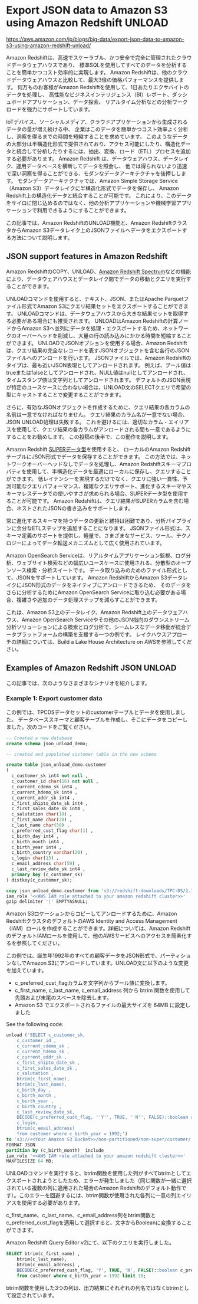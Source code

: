 # Export JSON data to Amazon S3 using Amazon Redshift UNLOAD

https://aws.amazon.com/jp/blogs/big-data/export-json-data-to-amazon-s3-using-amazon-redshift-unload/


Amazon Redshiftは、高速でスケーラブル、かつ安全で完全に管理されたクラウドデータウェアハウスであり、
標準SQLを使用してすべてのデータを分析することを簡単かつコスト効率的に実現します。
Amazon Redshiftは、他のクラウドデータウェアハウスと比較して、最大3倍の価格パフォーマンスを提供します。
何万ものお客様がAmazon Redshiftを使用して、1日あたりエクサバイトのデータを処理し、
高性能なビジネスインテリジェンス（BI）レポート、ダッシュボードアプリケーション、データ探索、
リアルタイム分析などの分析ワークロードを強力にサポートしています。

IoTデバイス、ソーシャルメディア、クラウドアプリケーションから生成されるデータの量が増え続ける中、
企業はこのデータを簡単かつコスト効率よく分析し、洞察を得るまでの時間を短縮することを求めています。
このようなデータの大部分は半構造化形式で提供されており、アクセス可能にしたり、構造化データと統合して分析したりするには、抽出、変換、ロード（ETL）プロセスを追加する必要があります。
Amazon Redshift は、データウェアハウス、データレイク、運用データベースを横断してデータを照会し、
他では得られないより迅速で深い洞察を得ることができる、モダンなデータアーキテクチャを後押しします。
モダンデータアーキテクチャでは、Amazon Simple Storage Service（Amazon S3）データレイクに半構造化形式でデータを保存し、
Amazon Redshift上の構造化データと統合することが可能です。
これにより、このデータをサイロに閉じ込めるのではなく、他の分析アプリケーションや機械学習アプリケーションで利用できるようにすることができます。

この記事では、Amazon RedshiftのUNLOAD機能と、Amazon RedshiftクラスタからAmazon S3データレイク上のJSONファイルへデータをエクスポートする方法について説明します。

## JSON support features in Amazon Redshift

Amazon RedshiftのCOPY、UNLOAD、[Amazon Redshift Spectrum](https://docs.aws.amazon.com/ja_jp/redshift/latest/dg/c-getting-started-using-spectrum.html)などの機能により、データウェアハウスとデータレイク間でデータの移動とクエリを実行することができます。

UNLOADコマンドを使用すると、テキスト、JSON、またはApache Parquetファイル形式でAmazon S3にクエリ結果セットをエクスポートすることができます。
UNLOADコマンドは、データウェアハウスから大きな結果セットを取得する必要がある場合にも推奨されます。
UNLOADはAmazon Redshiftの計算ノードからAmazon S3へ並列にデータを処理・エクスポートするため、ネットワークのオーバーヘッドを削減し、大量の行の読み込みにかかる時間を短縮することができます。
UNLOADでJSONオプションを使用する場合、Amazon Redshiftは、クエリ結果の完全なレコードを表すJSONオブジェクトを含む各行のJSONファイルへのアンロードを行います。
JSONファイルでは、Amazon Redshiftのタイプは、最も近いJSON表現としてアンロードされます。
例えば、ブール値はtrueまたはfalseとしてアンロードされ、NULL値はnullとしてアンロードされ、タイムスタンプ値は文字列としてアンロードされます。
デフォルトのJSON表現が特定のユースケースに合わない場合は、UNLOAD文のSELECTクエリで希望の型にキャストすることで変更することができます。

さらに、有効なJSONオブジェクトを作成するために、クエリ結果の各カラムの名前は一意でなければなりません。
クエリ結果のカラム名が一意でない場合、JSON UNLOAD処理は失敗する。
これを避けるには、適切なカラム・エイリアスを使用して、クエリ結果の各カラムがアンロードされる間も一意であるようにすることをお勧めします。
この投稿の後半で、この動作を説明します。

Amazon Redshift [SUPERデータ型](https://docs.aws.amazon.com/ja_jp/redshift/latest/dg/r_SUPER_type.html)を使用すると、
ローカルのAmazon RedshiftテーブルにJSON形式でデータを保存することができます。
この方法では、ネットワークオーバーヘッドなしでデータを処理し、Amazon Redshiftスキーマプロパティを使用して、半構造化データを最適にローカルに保存し、クエリすることができます。
低レイテンシーを実現するだけでなく、クエリに強い一貫性、予測可能なクエリパフォーマンス、複雑なクエリサポート、進化するスキーマやスキーマレスデータでの使いやすさが求められる場合、SUPERデータ型を使用することが可能です。
Amazon Redshiftは、クエリ結果がSUPERカラムを含む場合、ネストされたJSONの書き込みをサポートします。

常に進化するスキーマを持つデータの更新と維持は困難であり、分析パイプラインに余分なETLステップを追加することになります。
JSONファイル形式は、スキーマ定義のサポートを提供し、軽量で、さまざまなサービス、ツール、テクノロジーによってデータ転送メカニズムとして広く使用されています。

Amazon OpenSearch Serviceは、リアルタイムアプリケーション監視、ログ分析、ウェブサイト検索などの幅広いユースケースに使用される、分散型のオープンソース検索・分析スイートです。
データ取り込みのためのファイル形式として、JSONをサポートしています。
Amazon RedshiftからAmazon S3データレイクにJSON形式のデータをネイティブにアンロードできるため、
そのデータをさらに分析するためにAmazon OpenSearch Serviceに取り込む必要がある場合、複雑さや追加のデータ処理ステップを減らすことができます。

これは、Amazon S3上のデータレイク、Amazon Redshift上のデータウェアハウス、Amazon OpenSearch Serviceやその他のJSON指向のダウンストリーム分析ソリューションによる検索とログ分析で、シームレスなデータ移動が統合データプラットフォームの構築を支援する一つの例です。
レイクハウスアプローチの詳細については、Build a Lake House Architecture on AWSを参照してください。

## Examples of Amazon Redshift JSON UNLOAD

この記事では、次のようなさまざまなシナリオを紹介します。

### Example 1: Export customer data

この例では、TPCDSデータセットのcustomerテーブルとデータを使用しました。
データベーススキーマと顧客テーブルを作成し、そこにデータをコピーしました。次のコードをご覧ください。


~~~sql
-- Created a new database
create schema json_unload_demo; 

-- created and populated customer table in the new schema

create table json_unload_demo.customer
(
  c_customer_sk int4 not null ,                 
  c_customer_id char(16) not null ,             
  c_current_cdemo_sk int4 ,   
  c_current_hdemo_sk int4 ,   
  c_current_addr_sk int4 ,    
  c_first_shipto_date_sk int4 ,                 
  c_first_sales_date_sk int4 ,
  c_salutation char(10) ,     
  c_first_name char(20) ,     
  c_last_name char(30) ,      
  c_preferred_cust_flag char(1) ,               
  c_birth_day int4 ,          
  c_birth_month int4 ,        
  c_birth_year int4 ,         
  c_birth_country varchar(20) ,                 
  c_login char(13) ,          
  c_email_address char(50) ,  
  c_last_review_date_sk int4 ,
  primary key (c_customer_sk)
) distkey(c_customer_sk);

copy json_unload_demo.customer from 's3://redshift-downloads/TPC-DS/2.13/3TB/customer/' 
iam_role '<<AWS IAM role attached to your amazon redshift cluster>>' 
gzip delimiter '|' EMPTYASNULL;
~~~

Amazon S3ロケーションからコピーしてアンロードするために、Amazon RedshiftクラスタのデフォルトのAWS Identity and Access Management（IAM）ロールを作成することができます。詳細については、Amazon RedshiftのデフォルトIAMロールを使用して、他のAWSサービスへのアクセスを簡素化するを参照してください。

この例では、誕生年1992年のすべての顧客データをJSON形式で、パーティションなしでAmazon S3にアンロードしています。UNLOAD文に以下のような変更を加えています。

- c_preferred_cust_flagカラムを文字列からブール値に変換します。
- c_first_name, c_last_name, c_email_address 列から btrim 関数を使用して先頭および末尾のスペースを除去します。
- Amazon S3 でエクスポートされるファイルの最大サイズを 64MB に設定しました

See the following code:

~~~sql
unload ('SELECT c_customer_sk,
    c_customer_id ,
    c_current_cdemo_sk ,
    c_current_hdemo_sk ,
    c_current_addr_sk ,
    c_first_shipto_date_sk ,
    c_first_sales_date_sk ,
    c_salutation ,
    btrim(c_first_name),
    btrim(c_last_name),
    c_birth_day ,
    c_birth_month ,
    c_birth_year ,
    c_birth_country ,
    c_last_review_date_sk,
    DECODE(c_preferred_cust_flag, ''Y'', TRUE, ''N'', FALSE)::boolean as c_preferred_cust_flag_bool,
    c_login, 
    btrim(c_email_address) 
    from customer where c_birth_year = 1992;')
to 's3://<<Your Amazon S3 Bucket>>/non-partitioned/non-super/customer/' 
FORMAT JSON 
partition by (c_birth_month)  include
iam_role '<<AWS IAM role attached to your amazon redshift cluster>>'
MAXFILESIZE 64 MB;
~~~


UNLOADコマンドを実行すると、btrim関数を使用した列がすべてbtrimとしてエクスポートされようとしたため、エラーが発生しました（同じ関数が一緒に選択されている複数の列に適用された場合のAmazon Redshiftのデフォルト動作です）。このエラーを回避するには、btrim関数が使用された各列に一意の列エイリアスを使用する必要があります。  

c_first_name、c_last_name、c_email_address列をbtrim関数とc_preferred_cust_flagを適用して選択すると、文字からBooleanに変換することができます。

Amazon Redshift Query Editor v2にて、以下のクエリを実行しました。


~~~sql
SELECT btrim(c_first_name) ,
    btrim(c_last_name),
    btrim(c_email_address) , 
    DECODE(c_preferred_cust_flag, 'Y', TRUE, 'N', FALSE)::boolean c_preferred_cust_flag_bool  
    from customer where c_birth_year = 1992 limit 10; 
~~~

btrim関数を使用した3つの列は、出力結果にそれぞれの列名ではなくbtrimとして設定されています。


